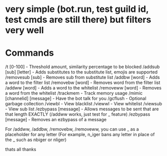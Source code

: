 # very simple (bot.run, test guild id, test cmds are still there) but filters very well

# Commands
/t [0-100] - Threshold amount, similarity percentage to be blocked
/addsub [sub] [letter] - Adds substitutes to the substitute list, emojis are supported
/removesub [sub] - Removes sub from substitute list
/addbw [word] - Adds a word to the filter list
/removebw [word] - Removes word from the filter list
/addww [word] - Adds a word to the whitelist
/removeww [word] - Removes a word from the whitelist
/trackmem - Track memory usage
/mimic [channelid] [message] - Have the bot talk for you
/gcflush - Optional garbage collection
/viewbl - View blacklist
/viewwl - View whitelist
/viewsub - View sub list
/ezbypass [message] - Allows messages to be sent that are that length EXACTLY (/addww works, just test for _ feature)
/ezbypass [message] - Removes an ezbypass of a message

For /addww, /addbw, /removebw, /removeww, you can use _ as a placeholder for any letter
(For example, n_iger bans any letter in place of the _ such as nbiger or nliger)

thats all thanks
